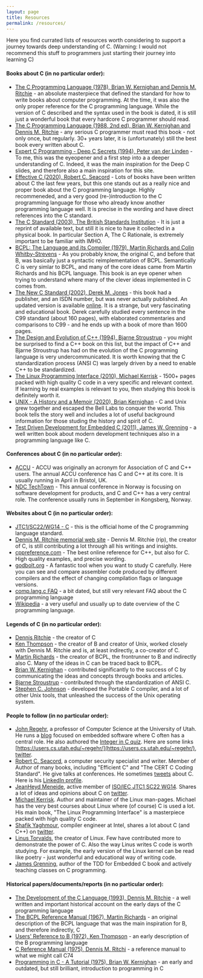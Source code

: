 ```yaml
---
layout: page
title: Resources
permalink: /resources/
---
```


Here you find currated lists of resources worth considering to support a journey towards deep understanding of C. (Warning: I would not recommend this stuff to programmers just starting their journey into learning C)

#### Books about C (in no particular order):

- [The C Programming Language (1978), Brian W. Kernighan and Dennis M. Ritchie](https://isbnsearch.org/isbn/9780131101630) - an absolute masterpiece that defined the standard for how to write books about computer programming. At the time, it was also the only proper reference for the C programming language. While the version of C described and the syntax used in the book is dated, it is still just a wonderful book that every hardcore C programmer should read.
- [The C Programming Language (1988, 2nd ed), Brian W. Kernighan and Dennis M. Ritchie](https://isbnsearch.org/isbn/9798477772476) - any serious C programmer must read this book - not only once, but regularly. 30+ years later, it is (unfortunately) still the best book every written about C.
- [Expert C Programming - Deep C Secrets (1994), Peter van der Linden](https://isbnsearch.org/isbn/0131774298) - To me, this was the eyeopener and a first step into a a deeper understanding of C. Indeed, it was the main inspiration for the Deep C slides, and therefore also a main inspiration for this site.
- [Effective C (2020), Robert C. Seacord](https://isbnsearch.org/isbn/9781718501041) - Lots of books have been written about C the last few years, but this one stands out as a really nice and proper book about the C programming language. Highly recommeneded, and a very good (re-)introduction to the C programming language for those who already know another programming language well. It is precise in the wording and have direct references into the C standard.
- [The C Standard (2003), The British Standards Institution](https://isbnsearch.org/isbn/0470845732) - It is just a reprint of available text, but still it is nice to have it collected in a physical book. In particular Section A, The C Rationale, is extremely important to be familiar with IMHO.
- [BCPL: The Language and its Compiler (1979), Martin Richards and Colin Whitby-Strevens](https://isbnsearch.org/isbn/0521219655) - As you probably know, the original C, and before that B, was basically just a syntactic reimplementation of BCPL. Semantically C is very simlar to BCPL, and many of the core ideas came from Martin Richards and his BCPL language. This book is an eye opener when trying to understand where many of the clever ideas implemented in C comes from.
- [The New C Standard (2002), Derek M. Jones](https://isbnsearch.org/isbn/0201709171) - this book had a publisher, and an ISDN number, but was never actually published. An updated version is available [online](http://www.coding-guidelines.com/cbook/cbook1_2.pdf). It is a strange, but very fascinating and educational book. Derek carefully studied every sentence in the C99 standard (about 160 pages), with elaborated commentaries and comparisons to C99 - and he ends up with a book of more than 1600 pages.
- [The Design and Evolution of C++ (1994), Bjarne Stroustrup](https://isbnsearch.org/isbn/0201543303) - you might be surprised to find a C++ book on this list, but the impact of C++ and Bjarne Stroustrup has had on the evolution of the C programming language is very undercommunicated. It is worth knowing that the C standardization process (ANSI C) was largely driven by a need to enable C++ to be standardized.
- [The Linux Programming Interface (2010), Michael Kerrisk](https://isbnsearch.org/isbn/9781593272203) - 1500+ pages packed with high quality C code in a very specific and relevant context. If learning by real examples is relevant to you, then studying this book is definitely worth it.
- [UNIX - A History and a Memoir (2020), Brian Kernighan](https://isbnsearch.org/isbn/9781695978553) - C and Unix grew together and escaped the Bell Labs to conquer the world. This book tells the story well and includes a lot of useful background information for those studing the history and spirit of C.
- [Test Driven Development for Embedded C (2011), James W. Grenning](https://isbnsearch.org/isbn/9781934356623) - a well written book about modern development techniques also in a programming language like C.

#### Conferences about C (in no particular order):

- [ACCU](https://www.accuconference.org/) - ACCU was originally an acronym for Association of C and C++ users. The annual ACCU conference has C and C++ at its core. It is usually running in April in Bristol, UK.
- [NDC TechTown](https://ndctechtown.com/) - This annual conference in Norway is focusing on software development for products, and C and C++ has a very central role. The conference usually runs in September in Kongsberg, Norway.

#### Websites about C (in no particular order):

- [JTC1/SC22/WG14 - C](https://www.open-std.org/jtc1/sc22/wg14/) - this is the official home of the C programming language standard.
- [Dennis M. Ritchie memorial web site](https://www.bell-labs.com/usr/dmr/www/) - Dennis M. Ritchie (rip), the creator of C, is still contributing a lot through all his writings and insights.
- [cppreference.com](https://en.cppreference.com/w/c) - The best online reference for C++, but also for C. High quality examples, and precise wording.
- [godbolt.org](https://godbolt.org/z/ceGWd1v5v) - A fantastic tool when you want to study C carefully. Here you can see and compare assembler code produced by different compilers and the effect of changing compilation flags or language versions.
- [comp.lang.c FAQ](https://c-faq.com/) - a bit dated, but still very relevant FAQ about the C programming language
- [Wikipedia](https://en.wikipedia.org/wiki/C_(programming_language)) - a very useful and usually up to date overview of the C programming language.

#### Legends of C (in no particular order):

- [Dennis Ritchie](https://en.wikipedia.org/wiki/Dennis_Ritchie) - the creator of C
- [Ken Thompson](https://en.wikipedia.org/wiki/Ken_Thompson) - the creator of B and creator of Unix, worked closely with Dennis M. Ritchie and is, at least indirectly, a co-creator of C.
- [Martin Richards](https://www.cl.cam.ac.uk/~mr10/) - the creator of BCPL, the frontrunner to B and indirectly also C. Many of the ideas in C can be traced back to BCPL.
- [Brian W. Kernighan](https://en.wikipedia.org/wiki/Brian_Kernighan) - contributed significantly to the success of C by communicating the ideas and concepts through books and articles.
- [Bjarne Stroustrup](https://en.wikipedia.org/wiki/Bjarne_Stroustrup) - contributed through the standardization of ANSI C.
- [Stephen C. Johnson](https://en.wikipedia.org/wiki/Stephen_C._Johnson) - developed the Portable C compiler, and a lot of other Unix tools, that unleashed the success of the Unix operating system.

#### People to follow (in no particular order):

- [John Regehr](https://john.regehr.org/), a professor of Computer Science at the University of Utah. He runs a [blog](https://blog.regehr.org/) focused on embedded software where C often has a central role. He also authored the [Integer in C quiz](https://www.acepace.net/integerQuiz/). Here are some links [https://users.cs.utah.edu/~regehr/](https://users.cs.utah.edu/~regehr/), [twitter](https://twitter.com/johnregehr).
- [Robert C. Seacord](https://en.wikipedia.org/wiki/Robert_C._Seacord), a computer security specialist and writer. Member of Author of many books, including "Efficient C" and "The CERT C Coding Standard". He give talks at conferences. He sometimes [tweets](https://twitter.com/RCS) about C. Here is his [LinkedIn profile](https://www.linkedin.com/in/robertseacord/).
- [JeanHeyd Meneide](https://thephd.dev/about/), active member of [ISO/IEC JTC1 SC22 WG14](https://www.open-std.org/jtc1/sc22/wg14/www/contacts). Shares a lot of ideas and opinions about C on [twitter](https://twitter.com/__phantomderp).
- [Michael Kerrisk](https://man7.org/).  Author and maintainer of the Linux man-pages. Michael has the very best courses about Linux where (of course) C is used a lot. His main book, "The Linux Programming Interface" is a masterpiece packed with high quality C code.
- [Shafik Yaghmour](https://shafik.github.io/), compiler engineer at Intel, shares a lot about C (and C++) on [twitter](https://twitter.com/shafikyaghmour).
- [Linus Torvalds](https://github.com/torvalds), the creator of Linux. Few have contributed more to demonstrate the power of C. Also the way Linus writes C code is worth studying. For example, the early version of the Linux kernel can be read like poetry - just wonderful and educational way of writing code.
- [James Grenning](https://wingman-sw.com/about), author of the TDD for Embedded C book and actively teaching classes on C programming.

#### Historical papers/documents/reports (in no particular order):

- [The Development of the C Language (1993), Dennis M. Ritchie](https://www.bell-labs.com/usr/dmr/www/chist.html) - a well written and important historical account on the early days of the C programming language
- [The BCPL Reference Manual (1967), Martin Richards](https://www.bell-labs.com/usr/dmr/www/bcpl.pdf) - an original description of the BCPL language that was the main inspiration for B, and therefore indirectly, C
- [Users' Reference to B (1972), Ken Thompson](https://www.bell-labs.com/usr/dmr/www/kbman.pdf) - an early description of the B programming language
- [C Reference Manual (1975), Dennis M. Ritchi](https://www.bell-labs.com/usr/dmr/www/cman.pdf) - a reference manual to what we might call C74
- [Programming in C - A Tutorial (1975), Brian W. Kernighan](https://www.bell-labs.com/usr/dmr/www/ctut.pdf) - an early and outdated, but still brilliant, introduction to programming in C




